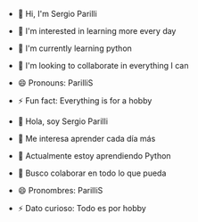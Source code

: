 - 👋 Hi, I'm Sergio Parilli
- 👀 I'm interested in learning more every day 
- 🌱 I'm currently learning python
- 💞️ I'm looking to collaborate in everything I can 
- 😄 Pronouns: ParilliS
- ⚡ Fun fact: Everything is for a hobby

- 👋 Hola, soy Sergio Parilli
- 👀 Me interesa aprender cada día más 
- 🌱 Actualmente estoy aprendiendo Python
- 💞️ Busco colaborar en todo lo que pueda 
- 😄 Pronombres: ParilliS
- ⚡ Dato curioso: Todo es por hobby

<!---
P4rilliS/P4rilliS is a ✨ special ✨ repository because its `README.md` (this file) appears on your GitHub profile.
You can click the Preview link to take a look at your changes.
--->
